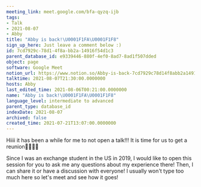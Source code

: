 ```yaml
---
meeting_link: meet.google.com/bfa-qyzq-ijb
tags:
- Talk
- 2021-08-07
- Abby
title: "Abby is back!\U0001F1FA\U0001F1F8"
sign_up_here: Just leave a comment below :)
id: 7cd7929c-78d1-4f8a-bb2a-14916f54d1c3
parent_database_id: e9339446-880f-4ef0-8ad7-8ad1f507dded
object: page
software: Google Meet
notion_url: https://www.notion.so/Abby-is-back-7cd7929c78d14f8abb2a14916f54d1c3
talktime: 2021-08-07T21:30:00.0000000
hosts: Abby
last_edited_time: 2021-08-06T00:21:00.0000000
name: "Abby is back!\U0001F1FA\U0001F1F8"
language_level: intermediate to advanced
parent_type: database_id
indexDate: 2021-08-07
archived: false
created_time: 2021-07-21T13:07:00.0000000
---
```


Hiiii it has been a while for me to not open a talk!!!
It is time for us to get a reunion🥰🥰👌🏻

Since I was an exchange student in the US in 2019, I would like to open this session for you to ask me any questions about my experience there! Then, I can share it or have a discussion with everyone! I usually won't type too much here so let's meet and see how it goes!







